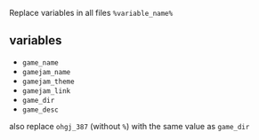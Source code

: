 Replace variables in all files `%variable_name%`

## variables
* `game_name`
* `gamejam_name`
* `gamejam_theme`
* `gamejam_link`
* `game_dir`
* `game_desc`

also replace `ohgj_387` (without `%`) with the same value as `game_dir`